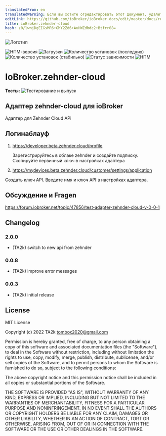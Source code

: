 ```yaml
---
translatedFrom: en
translatedWarning: Если вы хотите отредактировать этот документ, удалите поле «translationFrom», в противном случае этот документ будет снова автоматически переведен
editLink: https://github.com/ioBroker/ioBroker.docs/edit/master/docs/ru/adapterref/iobroker.zehnder-cloud/README.md
title: ioBroker.zehnder-cloud
hash: z0/lwnjDgEIGsMR6+GhY2Zd6+AuHWZdbdc2+Btfrr08=
---
```

![Логотип](../../../en/adapterref/iobroker.zehnder-cloud/admin/zehnder-cloud.png)

![НПМ-версия](https://img.shields.io/npm/v/iobroker.zehnder-cloud.svg)
![Загрузки](https://img.shields.io/npm/dm/iobroker.zehnder-cloud.svg)
![Количество установок (последних)](https://iobroker.live/badges/zehnder-cloud-installed.svg)
![Количество установок (стабильно)](https://iobroker.live/badges/zehnder-cloud-stable.svg)
![Статус зависимости](https://img.shields.io/david/TA2k/iobroker.zehnder-cloud.svg)
![НПМ](https://nodei.co/npm/iobroker.zehnder-cloud.png?downloads=true)

# IoBroker.zehnder-cloud
**Тесты:** ![Тестирование и выпуск](https://github.com/TA2k/ioBroker.zehnder-cloud/workflows/Test%20and%20Release/badge.svg)

## Адаптер zehnder-cloud для ioBroker
Адаптер для Zehnder Cloud API

## Логинаблауф
1. https://developer.beta.zehnder.cloud/profile

   Зарегистрируйтесь в облаке zehnder и создайте подписку. Скопируйте первичный ключ в настройках адаптера

2. https://mydevices.beta.zehnder.cloud/customer/settings/application

Создать ключ API. Введите имя и ключ API в настройках адаптера.

## Обсуждение и Fragen
<https://forum.iobroker.net/topic/47856/test-adapter-zehnder-cloud-v-0-0-1>

## Changelog

### 2.0.0

- (TA2k) switch to new api from zehnder

### 0.0.8

- (TA2k) improve error messages

### 0.0.3

- (TA2k) initial release

## License

MIT License

Copyright (c) 2022 TA2k <tombox2020@gmail.com>

Permission is hereby granted, free of charge, to any person obtaining a copy
of this software and associated documentation files (the "Software"), to deal
in the Software without restriction, including without limitation the rights
to use, copy, modify, merge, publish, distribute, sublicense, and/or sell
copies of the Software, and to permit persons to whom the Software is
furnished to do so, subject to the following conditions:

The above copyright notice and this permission notice shall be included in all
copies or substantial portions of the Software.

THE SOFTWARE IS PROVIDED "AS IS", WITHOUT WARRANTY OF ANY KIND, EXPRESS OR
IMPLIED, INCLUDING BUT NOT LIMITED TO THE WARRANTIES OF MERCHANTABILITY,
FITNESS FOR A PARTICULAR PURPOSE AND NONINFRINGEMENT. IN NO EVENT SHALL THE
AUTHORS OR COPYRIGHT HOLDERS BE LIABLE FOR ANY CLAIM, DAMAGES OR OTHER
LIABILITY, WHETHER IN AN ACTION OF CONTRACT, TORT OR OTHERWISE, ARISING FROM,
OUT OF OR IN CONNECTION WITH THE SOFTWARE OR THE USE OR OTHER DEALINGS IN THE
SOFTWARE.